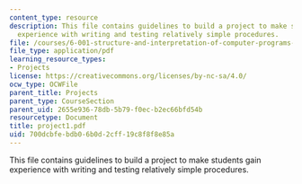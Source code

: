 ```yaml
---
content_type: resource
description: This file contains guidelines to build a project to make students gain
  experience with writing and testing relatively simple procedures.
file: /courses/6-001-structure-and-interpretation-of-computer-programs-spring-2005/700dcbfebdb06b0d2cff19c8f8f8e85a_project1.pdf
file_type: application/pdf
learning_resource_types:
- Projects
license: https://creativecommons.org/licenses/by-nc-sa/4.0/
ocw_type: OCWFile
parent_title: Projects
parent_type: CourseSection
parent_uid: 2655e936-78db-5b79-f0ec-b2ec66bfd54b
resourcetype: Document
title: project1.pdf
uid: 700dcbfe-bdb0-6b0d-2cff-19c8f8f8e85a
---
```

This file contains guidelines to build a project to make students gain experience with writing and testing relatively simple procedures.